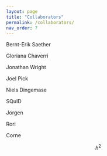 ```yaml
---
layout: page
title: "Collaborators"
permalink: /collaborators/
nav_order: 7
---
```


<script type="text/javascript" async
  src="https://polyfill.io/v3/polyfill.min.js?features=es6">
</script>
<script type="text/javascript" async
  id="MathJax-script" src="https://cdn.jsdelivr.net/npm/mathjax@3/es5/tex-mml-chtml.js">
</script>


Bernt-Erik Saether


Gloriana Chaverri


Jonathan Wright


Joel Pick


Niels Dingemase


SQuID


Jorgen


Rori


Corne


$$
h^2
$$

